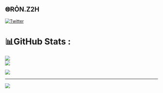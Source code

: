 
## 🌐RỎN.Z2H
[![Twitter](https://img.shields.io/badge/Twitter-%231DA1F2.svg?logo=Twitter&logoColor=white)](https://twitter.com/https://x.com/Trend_Ron) 

# 📊GitHub Stats :
![](https://github-readme-streak-stats.herokuapp.com/?user=phuctranduy2&theme=radical&hide_border=false)<br/>
![](https://github-readme-stats.vercel.app/api?username=phuctranduy2&theme=radical&hide_border=false&include_all_commits=false&count_private=false)<br/>

![](https://github-readme-stats.vercel.app/api/top-langs/?username=phuctranduy2&theme=radical&hide_border=false&include_all_commits=false&count_private=false&layout=compact)



---
[![](https://visitcount.itsvg.in/api?id=phuctranduy2&icon=0&color=0)](https://visitcount.itsvg.in)
